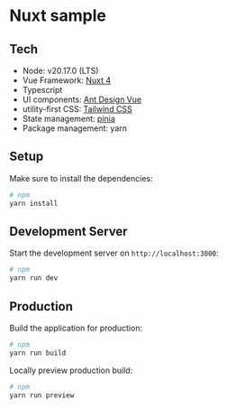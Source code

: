 # Nuxt sample

## Tech

- Node: v20.17.0 (LTS)
- Vue Framework: [Nuxt 4](https://nuxt.com/docs)
- Typescript
- UI components: [Ant Design Vue](https://antdv.com/docs/vue/introduce)
- utility-first CSS: [Tailwind CSS](https://tailwindcss.com/docs/installation)
- State management: [pinia](https://pinia.vuejs.org/introduction.html)
- Package management: yarn

## Setup

Make sure to install the dependencies:

```bash
# npm
yarn install
```

## Development Server

Start the development server on `http://localhost:3000`:

```bash
# npm
yarn run dev
```

## Production

Build the application for production:

```bash
# npm
yarn run build
```

Locally preview production build:

```bash
# npm
yarn run preview
```
